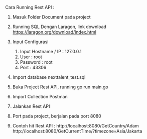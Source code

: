 Cara Running Rest API :
1. Masuk Folder Document pada project
2. Running SQL Dengan Laragon, link download https://laragon.org/download/index.html
3. Input Configurasi
    1. Input Hostname / IP : 127.0.0.1
    2. User : root
    3. Password : root
    4. Port : 43306

4. Import database nexttalent_test.sql
5. Buka Project Rest API, running go run main.go
6. Import Collection Postman
7. Jalankan Rest API
8. Port pada project, berjalan pada port 8080
9. Contoh hit Rest API :
    http://localhost:8080/GetCountry/Adam
    http://localhost:8080/GetCurrentTime/?timezone=Asia/Jakarta
